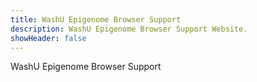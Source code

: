 ```yaml
---
title: WashU Epigenome Browser Support
description: WashU Epigenome Browser Support Website.
showHeader: false
---
```


WashU Epigenome Browser Support
